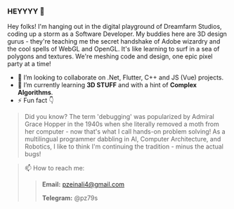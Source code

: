 ### HEYYYY 👋

Hey folks! I'm hanging out in the digital playground of Dreamfarm Studios, coding up a storm as a Software Developer.
My buddies here are 3D design gurus - they're teaching me the secret handshake of Adobe wizardry and the cool spells of WebGL and OpenGL.
It's like learning to surf in a sea of polygons and textures. We're meshing code and design, one epic pixel party at a time!

- 👯 I’m looking to collaborate on .Net, Flutter, C++ and JS (Vue) projects.
- 🌱 I’m currently learning **3D STUFF** and with a hint of **Complex Algorithms**.
- ⚡ Fun fact 👇
> Did you know? The term 'debugging' was popularized by Admiral Grace Hopper in the 1940s when she literally removed a moth from her computer - now that's what I call hands-on problem solving! As a multilingual programmer dabbling in AI, Computer Architecture, and Robotics, I like to think I'm continuing the tradition - minus the actual bugs!

>  📫 How to reach me:
> > **Email:** pzeinali4@gmail.com
> > 
> > **Telegram:** @pz79s

<!--
**ParsaZa79/ParsaZa79** is a ✨ _special_ ✨ repository because its `README.md` (this file) appears on your GitHub profile.

Here are some ideas to get you started:

- 🔭 I’m currently working on ...
- 🌱 I’m currently learning ...
- 👯 I’m looking to collaborate on ...
- 🤔 I’m looking for help with ...
- 💬 Ask me about ...
- 📫 How to reach me: ...
- 😄 Pronouns: ...
-->
